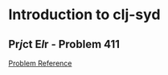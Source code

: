 # Introduction to clj-syd

## Pr*j*ct E*l*r - Problem 411
[Problem Reference](http://projecteuler.net/problem=411)
